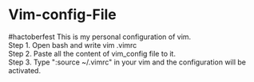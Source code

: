 # Vim-config-File
#hactoberfest
This is my personal configuration of vim.  
Step 1. Open bash and write vim .vimrc  
Step 2. Paste all the content of vim_config file to it.  
Step 3. Type ":source ~/.vimrc" in your vim and the configuration will be activated.
